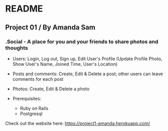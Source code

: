 # README

## Project 01 / By Amanda Sam

### .Social - A place for you and your friends to share photos and thoughts


* Users: Login, Log out, Sign up, Edit User's Profile (Update Profile Photo, Show User's Name, Joined Time, User's Location)

* Posts and comments: Create, Edit & Delete a post; other users can leave comments for each post

* Photos: Create, Edit & Delete a photo

* Prerequisites:
  - Ruby on Rails
  - Postgresql

Check out the website here: https://project1-amanda.herokuapp.com/

